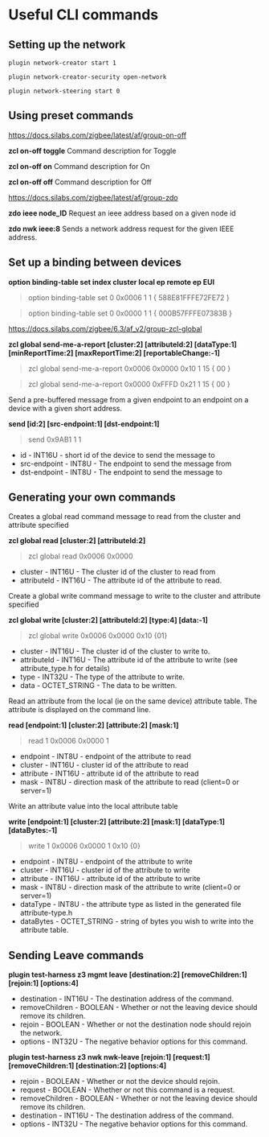 # Useful CLI commands

## Setting up the network

```
plugin network-creator start 1
```
```
plugin network-creator-security open-network
```
```
plugin network-steering start 0
```

## Using preset commands

<https://docs.silabs.com/zigbee/latest/af/group-on-off>

**zcl on-off toggle** Command description for Toggle

**zcl on-off on** Command description for On

**zcl on-off off** Command description for Off

<https://docs.silabs.com/zigbee/latest/af/group-zdo>

**zdo ieee node_ID** Request an ieee address based on a given node id

**zdo nwk ieee:8** Sends a network address request for the given IEEE address.

## Set up a binding between devices

**option binding-table set index cluster local ep remote ep EUI**

> option binding-table set 0 0x0006 1 1 { 588E81FFFE72FE72 }

> option binding-table set 0 0x0000 1 1 { 000B57FFFE07383B }

<https://docs.silabs.com/zigbee/6.3/af_v2/group-zcl-global>

**zcl global send-me-a-report [cluster:2] [attributeId:2] [dataType:1] [minReportTime:2] [maxReportTime:2] [reportableChange:-1]**

> zcl global send-me-a-report 0x0006 0x0000 0x10 1 15 { 00 }

> zcl global send-me-a-report 0x0000 0xFFFD 0x21 1 15 { 00 }

Send a pre-buffered message from a given endpoint to an endpoint on a device with a given short address.

**send [id:2] [src-endpoint:1] [dst-endpoint:1]**

> send 0x9AB1 1 1

- id - INT16U - short id of the device to send the message to
- src-endpoint - INT8U - The endpoint to send the message from
- dst-endpoint - INT8U - The endpoint to send the message to

## Generating your own commands

Creates a global read command message to read from the cluster and attribute specified

**zcl global read [cluster:2] [attributeId:2]**

> zcl global read 0x0006 0x0000

- cluster - INT16U - The cluster id of the cluster to read from
- attributeId - INT16U - The attribute id of the attribute to read.

Create a global write command message to write to the cluster and attribute specified

**zcl global write [cluster:2] [attributeId:2] [type:4] [data:-1]**

> zcl global write 0x0006 0x0000 0x10 {01}

- cluster - INT16U - The cluster id of the cluster to write to.
- attributeId - INT16U - The attribute id of the attribute to write (see attribute_type.h for details)
- type - INT32U - The type of the attribute to write.
- data - OCTET_STRING - The data to be written.

Read an attribute from the local (ie on the same device) attribute table. The attribute is displayed on the command line.

**read [endpoint:1] [cluster:2] [attribute:2] [mask:1]**

> read 1 0x0006 0x0000 1

- endpoint - INT8U - endpoint of the attribute to read
- cluster - INT16U - cluster id of the attribute to read
- attribute - INT16U - attribute id of the attribute to read
- mask - INT8U - direction mask of the attribute to read (client=0 or server=1)

Write an attribute value into the local attribute table

**write [endpoint:1] [cluster:2] [attribute:2] [mask:1] [dataType:1] [dataBytes:-1]**

> write 1 0x0006 0x0000 1 0x10 {0}

- endpoint - INT8U - endpoint of the attribute to write
- cluster - INT16U - cluster id of the attribute to write
- attribute - INT16U - attribute id of the attribute to write
- mask - INT8U - direction mask of the attribute to write (client=0 or server=1)
- dataType - INT8U - the attribute type as listed in the generated file attribute-type.h
- dataBytes - OCTET_STRING - string of bytes you wish to write into the attribute table.

## Sending Leave commands

**plugin test-harness z3 mgmt leave [destination:2] [removeChildren:1] [rejoin:1] [options:4]**

- destination - INT16U - The destination address of the command.
- removeChildren - BOOLEAN - Whether or not the leaving device should remove its children.
- rejoin - BOOLEAN - Whether or not the destination node should rejoin the network.
- options - INT32U - The negative behavior options for this command.

**plugin test-harness z3 nwk nwk-leave [rejoin:1] [request:1] [removeChildren:1] [destination:2] [options:4]**

- rejoin - BOOLEAN - Whether or not the device should rejoin.
- request - BOOLEAN - Whether or not this command is a request.
- removeChildren - BOOLEAN - Whether or not the leaving device should remove its children.
- destination - INT16U - The destination address of the command.
- options - INT32U - The negative behavior options for this command.
